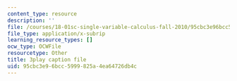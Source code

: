 ```yaml
---
content_type: resource
description: ''
file: /courses/18-01sc-single-variable-calculus-fall-2010/95cbc3e96bcc5999825a4ea64726db4c_aar099Xh5W4.vtt
file_type: application/x-subrip
learning_resource_types: []
ocw_type: OCWFile
resourcetype: Other
title: 3play caption file
uid: 95cbc3e9-6bcc-5999-825a-4ea64726db4c
---
```

